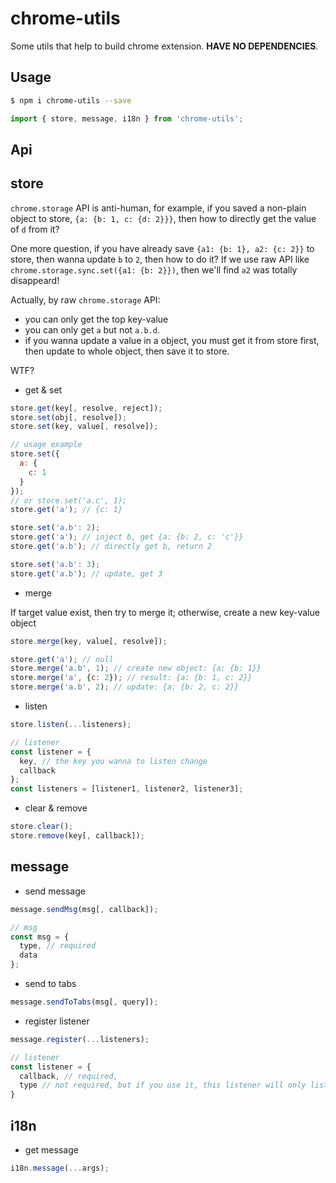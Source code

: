 # chrome-utils

Some utils that help to build chrome extension. **HAVE NO DEPENDENCIES**.

## Usage

```bash
$ npm i chrome-utils --save
```

```javascript
import { store, message, i18n } from 'chrome-utils';
```

## Api

## store

`chrome.storage` API is anti-human, for example, if you saved a non-plain object to store, `{a: {b: 1, c: {d: 2}}}`, then how to directly get the value of `d` from it?

One more question, if you have already save `{a1: {b: 1}, a2: {c: 2}}` to store, then wanna update `b` to `2`, then how to do it? If we use raw API like `chrome.storage.sync.set({a1: {b: 2}})`, then we'll find `a2` was totally disappeard!

Actually, by raw `chrome.storage` API:

- you can only get the top key-value
- you can only get `a` but not `a.b.d`.
- if you wanna update a value in a object, you must get it from store first, then update to whole object, then save it to store.

WTF?

- get & set

```javascript
store.get(key[, resolve, reject]);
store.set(obj[, resolve]);
store.set(key, value[, resolve]);

// usage example
store.set({
  a: {
    c: 1
  }
});
// or store.set('a.c', 1);
store.get('a'); // {c: 1}

store.set('a.b': 2);
store.get('a'); // inject b, get {a: {b: 2, c: 'c'}}
store.get('a.b'); // directly get b, return 2

store.set('a.b': 3);
store.get('a.b'); // update, get 3
```

- merge

If target value exist, then try to merge it; otherwise, create a new key-value object

```javascript
store.merge(key, value[, resolve]);

store.get('a'); // null
store.merge('a.b', 1); // create new object: {a: {b: 1}}
store.merge('a', {c: 2}); // result: {a: {b: 1, c: 2}}
store.merge('a.b', 2); // update: {a: {b: 2, c: 2}}
```

- listen

```javascript
store.listen(...listeners);

// listener
const listener = {
  key, // the key you wanna to listen change
  callback
};
const listeners = [listener1, listener2, listener3];
```

- clear & remove

```javascript
store.clear();
store.remove(key[, callback]);
```

## message

- send message

```javascript
message.sendMsg(msg[, callback]);

// msg
const msg = {
  type, // required
  data
};
```

- send to tabs

```javascript
message.sendToTabs(msg[, query]);
```

- register listener

```javascript
message.register(...listeners);

// listener
const listener = {
  callback, // required,
  type // not required, but if you use it, this listener will only listen same type msg
}
```

## i18n

- get message

```javascript
i18n.message(...args);
```
